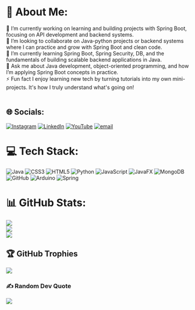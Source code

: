 # 💫 About Me:
🔭 I’m currently working on learning and building projects with Spring Boot, focusing on API development and backend systems.<br>👯 I’m looking to collaborate on Java-python projects or backend systems where I can practice and grow with Spring Boot and clean code.<br>🌱 I’m currently learning Spring Boot, Spring Security, DB, and the fundamentals of building scalable backend applications in Java.<br>💬 Ask me about Java development, object-oriented programming, and how I’m applying Spring Boot concepts in practice.<br>⚡ Fun fact I enjoy learning new tech by turning tutorials into my own mini-projects. It's how I truly understand what's going on!<br><br>


## 🌐 Socials:
[![Instagram](https://img.shields.io/badge/Instagram-%23E4405F.svg?logo=Instagram&logoColor=white)](https://instagram.com/samuelcmontes) [![LinkedIn](https://img.shields.io/badge/LinkedIn-%230077B5.svg?logo=linkedin&logoColor=white)](https://linkedin.com/in/samuelandrescastaño) [![YouTube](https://img.shields.io/badge/YouTube-%23FF0000.svg?logo=YouTube&logoColor=white)](https://youtube.com/@SAMUELANDRESCASTANOMONTES) [![email](https://img.shields.io/badge/Email-D14836?logo=gmail&logoColor=white)](mailto:samuela.castanom@uqvirtual.edu.co) 

# 💻 Tech Stack:
![Java](https://img.shields.io/badge/java-%23ED8B00.svg?style=for-the-badge&logo=openjdk&logoColor=white) ![CSS3](https://img.shields.io/badge/css3-%231572B6.svg?style=for-the-badge&logo=css3&logoColor=white) ![HTML5](https://img.shields.io/badge/html5-%23E34F26.svg?style=for-the-badge&logo=html5&logoColor=white) ![Python](https://img.shields.io/badge/python-3670A0?style=for-the-badge&logo=python&logoColor=ffdd54) ![JavaScript](https://img.shields.io/badge/javascript-%23323330.svg?style=for-the-badge&logo=javascript&logoColor=%23F7DF1E) ![JavaFX](https://img.shields.io/badge/javafx-%23FF0000.svg?style=for-the-badge&logo=javafx&logoColor=white) ![MongoDB](https://img.shields.io/badge/MongoDB-%234ea94b.svg?style=for-the-badge&logo=mongodb&logoColor=white) ![GitHub](https://img.shields.io/badge/github-%23121011.svg?style=for-the-badge&logo=github&logoColor=white) ![Arduino](https://img.shields.io/badge/-Arduino-00979D?style=for-the-badge&logo=Arduino&logoColor=white) ![Spring](https://img.shields.io/badge/spring-%236DB33F.svg?style=for-the-badge&logo=spring&logoColor=white)
# 📊 GitHub Stats:
![](https://github-readme-stats.vercel.app/api?username=samuelasta&theme=highcontrast&hide_border=false&include_all_commits=false&count_private=false)<br/>
![](https://nirzak-streak-stats.vercel.app/?user=samuelasta&theme=highcontrast&hide_border=false)<br/>
![](https://github-readme-stats.vercel.app/api/top-langs/?username=samuelasta&theme=highcontrast&hide_border=false&include_all_commits=false&count_private=false&layout=compact)

## 🏆 GitHub Trophies
![](https://github-profile-trophy.vercel.app/?username=samuelasta&theme=highcontrast&no-frame=false&no-bg=true&margin-w=4)

### ✍️ Random Dev Quote
![](https://quotes-github-readme.vercel.app/api?type=horizontal&theme=radical)

<!-- Proudly created with GPRM ( https://gprm.itsvg.in ) -->
